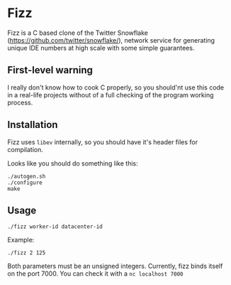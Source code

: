 Fizz
=====

Fizz is a C based clone of the Twitter Snowflake (https://github.com/twitter/snowflake/), network service for generating unique IDE numbers at high scale with some simple guarantees.

First-level warning
--------------------
I really don't know how to cook C properly, so you should'nt use this code in a real-life projects without of a full checking of the program working process.

Installation
-------------

Fizz uses `libev` internally, so you should have it's header files for compilation.

Looks like you should do something like this:

    ./autogen.sh
    ./configure
    make

Usage
------

    ./fizz worker-id datacenter-id

Example:

    ./fizz 2 125

Both parameters must be an unsigned integers. Currently, fizz binds itself on the port 7000.
You can check it with a `nc localhost 7000`
